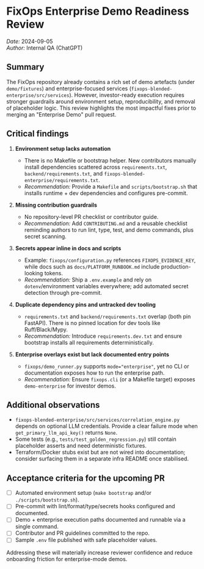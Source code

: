 # FixOps Enterprise Demo Readiness Review

_Date:_ 2024-09-05  
_Author:_ Internal QA (ChatGPT)

## Summary

The FixOps repository already contains a rich set of demo artefacts (under `demo/fixtures`) and enterprise-focused services (`fixops-blended-enterprise/src/services`). However, investor-ready execution requires stronger guardrails around environment setup, reproducibility, and removal of placeholder logic. This review highlights the most impactful fixes prior to merging an "Enterprise Demo" pull request.

## Critical findings

1. **Environment setup lacks automation**  
   - There is no Makefile or bootstrap helper. New contributors manually install dependencies scattered across `requirements.txt`, `backend/requirements.txt`, and `fixops-blended-enterprise/requirements.txt`.  
   - _Recommendation:_ Provide a `Makefile` and `scripts/bootstrap.sh` that installs runtime + dev dependencies and configures pre-commit.

2. **Missing contribution guardrails**  
   - No repository-level PR checklist or contributor guide.  
   - _Recommendation:_ Add `CONTRIBUTING.md` and a reusable checklist reminding authors to run lint, type, test, and demo commands, plus secret scanning.

3. **Secrets appear inline in docs and scripts**  
   - Example: `fixops/configuration.py` references `FIXOPS_EVIDENCE_KEY`, while docs such as `docs/PLATFORM_RUNBOOK.md` include production-looking tokens.  
   - _Recommendation:_ Ship a `.env.example` and rely on `dotenv`/environment variables everywhere; add automated secret detection through pre-commit.

4. **Duplicate dependency pins and untracked dev tooling**  
   - `requirements.txt` and `backend/requirements.txt` overlap (both pin FastAPI). There is no pinned location for dev tools like Ruff/Black/Mypy.  
   - _Recommendation:_ Introduce `requirements.dev.txt` and ensure bootstrap installs all requirements deterministically.

5. **Enterprise overlays exist but lack documented entry points**  
   - `fixops/demo_runner.py` supports `mode="enterprise"`, yet no CLI or documentation exposes how to run the enterprise path.  
   - _Recommendation:_ Ensure `fixops.cli` (or a Makefile target) exposes `demo-enterprise` for investor demos.

## Additional observations

- `fixops-blended-enterprise/src/services/correlation_engine.py` depends on optional LLM credentials. Provide a clear failure mode when `get_primary_llm_api_key()` returns `None`.  
- Some tests (e.g., `tests/test_golden_regression.py`) still contain placeholder asserts and need deterministic fixtures.  
- Terraform/Docker stubs exist but are not wired into documentation; consider surfacing them in a separate infra README once stabilised.

## Acceptance criteria for the upcoming PR

- [ ] Automated environment setup (`make bootstrap` and/or `./scripts/bootstrap.sh`).
- [ ] Pre-commit with lint/format/type/secrets hooks configured and documented.
- [ ] Demo + enterprise execution paths documented and runnable via a single command.
- [ ] Contributor and PR guidelines committed to the repo.
- [ ] Sample `.env` file published with safe placeholder values.

Addressing these will materially increase reviewer confidence and reduce onboarding friction for enterprise-mode demos.
